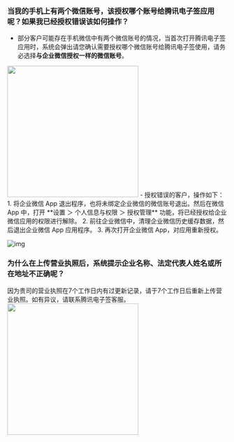 ### 当我的手机上有两个微信账号，该授权哪个账号给腾讯电子签应用呢？如果我已经授权错误该如何操作？
- 部分客户可能存在手机微信中有两个微信账号的情况，当首次打开腾讯电子签应用时，系统会弹出请您确认需要授权哪个微信账号给腾讯电子签使用，请务必选择**与企业微信授权一样的微信账号**。
<img style="width:300px; max-width: inherit;" src="https://qcloudimg.tencent-cloud.cn/raw/8e992ef0706cd9fe0a70a7e26a884a52.png" /> 
- 授权错误的客户，操作如下：
 1. 将企业微信 App 退出程序，也将未绑定企业微信的微信账号退出。然后在微信 App 中，打开 **设置 ＞ 个人信息与权限 ＞ 授权管理** 功能，将已经授权给企业微信应用的权限进行解除。
 2. 前往企业微信中，清理企业微信历史缓存数据，然后退出企业微信 App 应用程序。
 3. 再次打开企业微信 App，对应用重新授权。 

![img](https://qcloudimg.tencent-cloud.cn/raw/b52f6e12064a78c61ef14f6e8b4bab87.png)        



### 为什么在上传营业执照后，系统提示企业名称、法定代表人姓名或所在地址不正确呢？
因为贵司的营业执照在7个工作日内有过更新记录，请于7个工作日后重新上传营业执照。如有异议，请联系腾讯电子签客服。
<img style="width:300px; max-width: inherit;" src="https://qcloudimg.tencent-cloud.cn/raw/a9c2bce0686bbf3b8a6b2be8614b1970.png" />  
